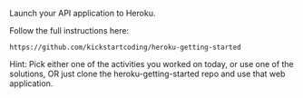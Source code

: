 Launch your API application to Heroku.

Follow the full instructions here:

    https://github.com/kickstartcoding/heroku-getting-started

Hint: Pick either one of the activities you worked on today, or use one of the
solutions, OR just clone the heroku-getting-started repo and use that
web application.
